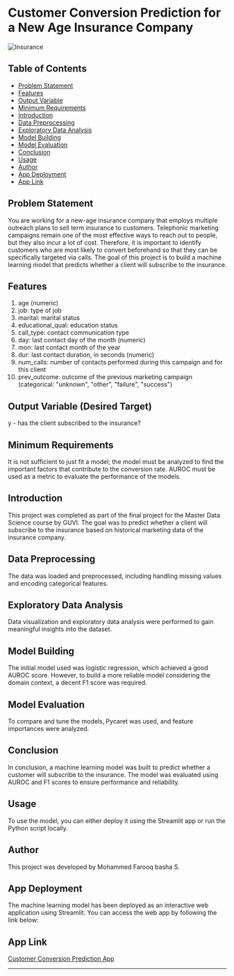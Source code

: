 # Customer Conversion Prediction for a New Age Insurance Company

![Insurance](https://your-image-url.com)

## Table of Contents

- [Problem Statement](#problem-statement)
- [Features](#features)
- [Output Variable](#output-variable-desired-target)
- [Minimum Requirements](#minimum-requirements)
- [Introduction](#introduction)
- [Data Preprocessing](#data-preprocessing)
- [Exploratory Data Analysis](#exploratory-data-analysis)
- [Model Building](#model-building)
- [Model Evaluation](#model-evaluation)
- [Conclusion](#conclusion)
- [Usage](#usage)
- [Author](#author)
- [App Deployment](#app-deployment)
- [App Link](#app-link)

## Problem Statement

You are working for a new-age insurance company that employs multiple outreach plans to sell term insurance to customers. Telephonic marketing campaigns remain one of the most effective ways to reach out to people, but they also incur a lot of cost. Therefore, it is important to identify customers who are most likely to convert beforehand so that they can be specifically targeted via calls. The goal of this project is to build a machine learning model that predicts whether a client will subscribe to the insurance.

## Features

1. age (numeric)
2. job: type of job
3. marital: marital status
4. educational_qual: education status
5. call_type: contact communication type
6. day: last contact day of the month (numeric)
7. mon: last contact month of the year
8. dur: last contact duration, in seconds (numeric)
9. num_calls: number of contacts performed during this campaign and for this client
10. prev_outcome: outcome of the previous marketing campaign (categorical: "unknown", "other", "failure", "success")

## Output Variable (Desired Target)

y - has the client subscribed to the insurance?

## Minimum Requirements

It is not sufficient to just fit a model; the model must be analyzed to find the important factors that contribute to the conversion rate. AUROC must be used as a metric to evaluate the performance of the models.

## Introduction

This project was completed as part of the final project for the Master Data Science course by GUVI. The goal was to predict whether a client will subscribe to the insurance based on historical marketing data of the insurance company.

## Data Preprocessing

The data was loaded and preprocessed, including handling missing values and encoding categorical features.

## Exploratory Data Analysis

Data visualization and exploratory data analysis were performed to gain meaningful insights into the dataset.

## Model Building

The initial model used was logistic regression, which achieved a good AUROC score. However, to build a more reliable model considering the domain context, a decent F1 score was required.

## Model Evaluation

To compare and tune the models, Pycaret was used, and feature importances were analyzed.

## Conclusion

In conclusion, a machine learning model was built to predict whether a customer will subscribe to the insurance. The model was evaluated using AUROC and F1 scores to ensure performance and reliability.

## Usage

To use the model, you can either deploy it using the Streamlit app or run the Python script locally.

## Author

This project was developed by Mohammed Farooq basha S.

## App Deployment

The machine learning model has been deployed as an interactive web application using Streamlit. You can access the web app by following the link below:

## App Link

[Customer Conversion Prediction App](https://customer-conversion-prediction-for-a-new-age-insurance-company.streamlit.app/)

---
